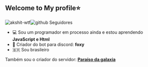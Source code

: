 ## Welcome to My profile⭐
<img src="https://komarev.com/ghpvc/?username=foxinnOficial" alt="akshit-wtf" alt="Visitas no meu perfi" /><img src="https://img.shields.io/github/followers/foxinnOficial?label=Seguidores&style=social" alt="github Seguidores" />

- 💻 Sou um programador em processo ainda e estou aprendendo **JavaScript e Html**
- 👑 Criador do bot para discord: **foxy**
- 🇧🇷 Sou brasileiro


Também sou o criador do servidor: **[Paraíso da galaxia](https://discord.gg/V9ANgrC)**

